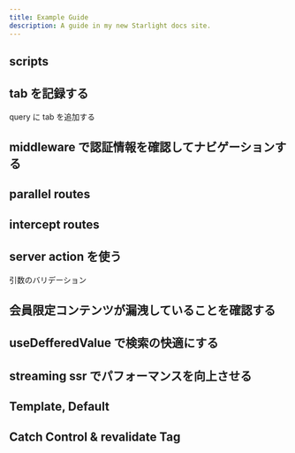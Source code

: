 ```yaml
---
title: Example Guide
description: A guide in my new Starlight docs site.
---
```


## scripts

## tab を記録する

query に tab を追加する

## middleware で認証情報を確認してナビゲーションする

## parallel routes

## intercept routes

## server action を使う

引数のバリデーション

## 会員限定コンテンツが漏洩していることを確認する

## useDefferedValue で検索の快適にする

## streaming ssr でパフォーマンスを向上させる

## Template, Default

## Catch Control & revalidate Tag
